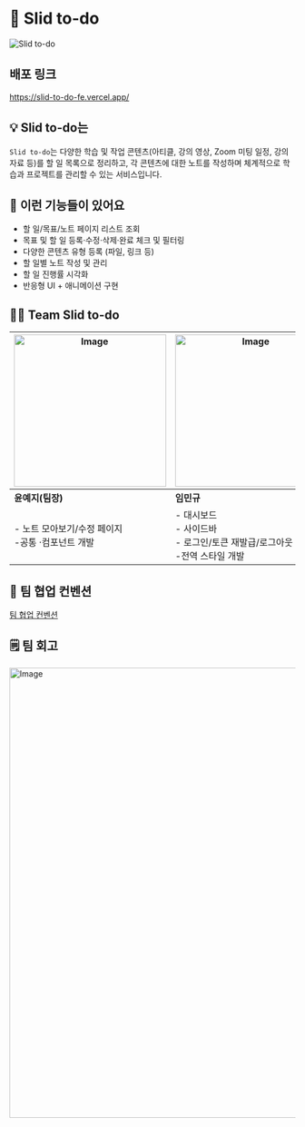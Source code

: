 # 🎯 Slid to-do

![Slid to-do](https://private-user-images.githubusercontent.com/104883910/476993685-8dbfd81f-b61c-41be-acb2-7db92c9af8dd.png?jwt=eyJ0eXAiOiJKV1QiLCJhbGciOiJIUzI1NiJ9.eyJpc3MiOiJnaXRodWIuY29tIiwiYXVkIjoicmF3LmdpdGh1YnVzZXJjb250ZW50LmNvbSIsImtleSI6ImtleTUiLCJleHAiOjE3NTQ5OTI3ODUsIm5iZiI6MTc1NDk5MjQ4NSwicGF0aCI6Ii8xMDQ4ODM5MTAvNDc2OTkzNjg1LThkYmZkODFmLWI2MWMtNDFiZS1hY2IyLTdkYjkyYzlhZjhkZC5wbmc_WC1BbXotQWxnb3JpdGhtPUFXUzQtSE1BQy1TSEEyNTYmWC1BbXotQ3JlZGVudGlhbD1BS0lBVkNPRFlMU0E1M1BRSzRaQSUyRjIwMjUwODEyJTJGdXMtZWFzdC0xJTJGczMlMkZhd3M0X3JlcXVlc3QmWC1BbXotRGF0ZT0yMDI1MDgxMlQwOTU0NDVaJlgtQW16LUV4cGlyZXM9MzAwJlgtQW16LVNpZ25hdHVyZT1mZGVmMzBiZmYwM2ViZjkzNDlmNTk1OTAxYzUzYzk0MzNiZTU5YTJiNTQzZjBhZmQ1YTY0OWM2NGMzYTZlMjY0JlgtQW16LVNpZ25lZEhlYWRlcnM9aG9zdCJ9.51jVuBeF72xZLwf9e6e7kyrhiOiKq05WEsq0R5twYpA)

## 배포 링크

https://slid-to-do-fe.vercel.app/

## 💡 Slid to-do는

`Slid to-do`는 다양한 학습 및 작업 콘텐츠(아티클, 강의 영상, Zoom 미팅 일정, 강의 자료 등)를 할 일 목록으로 정리하고, 각 콘텐츠에 대한 노트를 작성하며 체계적으로 학습과 프로젝트를 관리할 수 있는 서비스입니다.

## 📝 이런 기능들이 있어요

- 할 일/목표/노트 페이지 리스트 조회
- 목표 및 할 일 등록·수정·삭제·완료 체크 및 필터링
- 다양한 콘텐츠 유형 등록 (파일, 링크 등)
- 할 일별 노트 작성 및 관리
- 할 일 진행률 시각화
- 반응형 UI + 애니메이션 구현

## 🤝🏻 Team Slid to-do

| <img width="268" alt="Image" src="https://github.com/user-attachments/assets/e73b4f54-fd73-46ba-ac71-22bee63dfae1" /> | <img width="268" alt="Image" src="https://github.com/user-attachments/assets/293f6f22-4d36-420a-979a-be79dc86d6d6" /> | <img width="268" alt="Image" src="https://github.com/user-attachments/assets/53b9b249-a2cc-49bc-9979-a39492874504" /> | <img width="268" alt="Image" src="https://github.com/user-attachments/assets/fb2046a9-e8a9-420a-a011-181ff6f33fcd" /> | <img width="268" alt="Image" src="https://github.com/user-attachments/assets/b8da23a4-6a04-492d-9efd-53a524f945d7" /> |
| --------------------------------------------------------------------------------------------------------------------- | --------------------------------------------------------------------------------------------------------------------- | --------------------------------------------------------------------------------------------------------------------- | --------------------------------------------------------------------------------------------------------------------- | --------------------------------------------------------------------------------------------------------------------- |
| **윤예지(팀장)**                                                                                                      | **임민규**                                                                                                            | **노주영**                                                                                                            | **정유하**                                                                                                            | **박솔미**                                                                                                            |
| - 노트 모아보기/수정 페이지<br /> -공통 ·컴포넌트 개발                                                                | - 대시보드<br />- 사이드바<br />- 로그인/토큰 재발급/로그아웃<br />-전역 스타일 개발                                  | - 할 일 페이지<br />- 할 일 생성모달<br />- 모달 커스텀 훅<br /> - 공통 컴포넌트 개발                                 | - 목표 페이지<br />- 노트 작성 페이지<br />- 무한스크롤 훅<br />- 공통 컴포넌트 개발                                  | - 로그인/회원가입 페이지<br />- 커스텀 훅<br />- 공통 컴포넌트 개발                                                   |

## 📐 팀 협업 컨벤션

[팀 협업 컨벤션](https://github.com/slid-to-do/slid-to-do-fe/blob/develop/CONVENTION.md)

## 🗒️ 팀 회고

<img width="793" alt="Image" src="https://github.com/user-attachments/assets/58820917-6d07-4d59-ba49-368188488245" />
